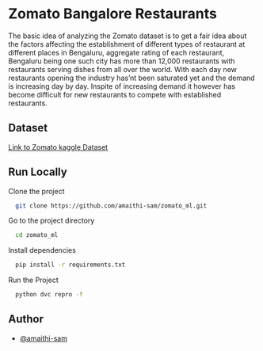 # Zomato Bangalore Restaurants

The basic idea of analyzing the Zomato dataset is to get a fair idea about the factors affecting the establishment
of different types of restaurant at different places in Bengaluru, aggregate rating of each restaurant, Bengaluru
being one such city has more than 12,000 restaurants with restaurants serving dishes from all over the world.
With each day new restaurants opening the industry has’nt been saturated yet and the demand is increasing
day by day. Inspite of increasing demand it however has become difficult for new restaurants to compete with
established restaurants. 

## Dataset 


[Link to Zomato kaggle Dataset ](https://www.kaggle.com/datasets/himanshupoddar/zomato-bangalore-restaurants)


## Run Locally

Clone the project

```bash
  git clone https://github.com/amaithi-sam/zomato_ml.git
```

Go to the project directory

```bash
  cd zomato_ml
```

Install dependencies

```bash
  pip install -r requirements.txt
```

Run the Project

```bash
  python dvc repro -f
```


## Author

- [@amaithi-sam](https://www.github.com/amaithi-sam)

